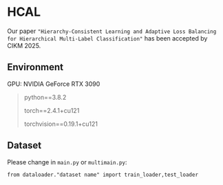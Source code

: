 # HCAL
Our paper `"Hierarchy-Consistent Learning and Adaptive Loss Balancing for Hierarchical Multi-Label Classification"` has been accepted by CIKM 2025.

## Environment
GPU: NVIDIA GeForce RTX 3090
> python==3.8.2
> 
> torch==2.4.1+cu121
> 
> torchvision==0.19.1+cu121


## Dataset
Please change in `main.py` or `multimain.py`:
```
from dataloader."dataset name" import train_loader,test_loader
```
